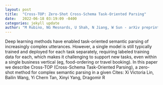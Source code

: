```yaml
---
layout: post
title:  "Cross-TOP: Zero-Shot Cross-Schema Task-Oriented Parsing"
date:   2022-06-18 03:19:09 -0400
categories: jekyll update
author: "M Rubino, NG Mesnards, U Shah, N Jiang, W Sun - arXiv preprint arXiv , 2022"
---
```

Deep learning methods have enabled task-oriented semantic parsing of increasingly complex utterances. However, a single model is still typically trained and deployed for each task separately, requiring labeled training data for each, which makes it challenging to support new tasks, even within a single business vertical (eg, food-ordering or travel booking). In this paper we describe Cross-TOP (Cross-Schema Task-Oriented Parsing), a zero-shot method for complex semantic parsing in a given  Cites: Xi Victoria Lin, Bailin Wang, Yi Chern Tan, Xinyi Yang, Dragomir R